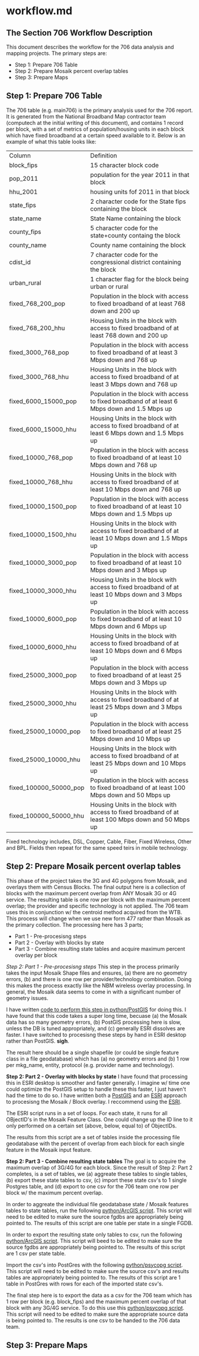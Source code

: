 workflow.md
===========

The Section 706 Workflow Description
------------------------------------

This document describes the workflow for the 706 data analysis and mapping projects.  The primary steps are:
- Step 1: Prepare 706 Table
- Step 2: Prepare Mosaik percent overlap tables
- Step 3: Prepare Maps


Step 1: Prepare 706 Table
-------------------------
The 706 table (e.g. main706) is the primary analysis used for the 706 report.  It is generated from the National Broadband Map contractor team (computech at the initial writing of this document), and contains 1 record per block, with a set of metrics of population/housing units in each block which have fixed broadband at a certain speed available to it.  Below is an example of what this table looks like:

<table>
    <tr><td>Column</td><td>Definition</td></tr>
    <tr><td>block_fips</td><td>15 character block code </td></tr>
    <tr><td>pop_2011</td><td>population for the year 2011 in that block</td></tr>
    <tr><td>hhu_2001</td><td>housing units fof 2011 in that block</td></tr>
    <tr><td>state_fips</td><td>2 character code for the State fips containing the block</td></tr>
    <tr><td>state_name</td><td>State Name containing the block</td></tr>
    <tr><td>county_fips</td><td>5 character code for the state+county containg the block</td></tr>
    <tr><td>county_name</td><td>County name containing the block</td></tr>
    <tr><td>cdist_id</td><td>7 character code for the congressional district containing the block</td></tr>
    <tr><td>urban_rural</td><td>1 character flag for the block being urban or rural</td></tr>
    <tr><td>fixed_768_200_pop</td><td>Population in the block with access to fixed broadband of at least 768 down and 200 up</td></tr>
    <tr><td>fixed_768_200_hhu</td><td>Housing Units in the block with access to fixed broadband of at least 768 down and 200 up</td></tr>
    <tr><td>fixed_3000_768_pop</td><td>Population in the block with access to fixed broadband of at least 3 Mbps down and 768 up</td></tr>
    <tr><td>fixed_3000_768_hhu</td><td>Housing Units in the block with access to fixed broadband of at least 3 Mbps down and 768 up</td></tr>
    <tr><td>fixed_6000_15000_pop</td><td>Population in the block with access to fixed broadband of at least 6 Mbps down and 1.5 Mbps up</td></tr>
    <tr><td>fixed_6000_15000_hhu</td><td>Housing Units in the block with access to fixed broadband of at least 6 Mbps down and 1.5 Mbps up</td></tr>
    <tr><td>fixed_10000_768_pop</td><td>Population in the block with access to fixed broadband of at least 10 Mbps down and 768 up</td></tr>
    <tr><td>fixed_10000_768_hhu</td><td>Housing Units in the block with access to fixed broadband of at least 10 Mbps down and 768 up</td></tr>
    <tr><td>fixed_10000_1500_pop</td><td>Population in the block with access to fixed broadband of at least 10 Mbps down and 1.5 Mbps up</td></tr>
    <tr><td>fixed_10000_1500_hhu</td><td>Housing Units in the block with access to fixed broadband of at least 10 Mbps down and 1.5 Mbps up</td></tr>    
    <tr><td>fixed_10000_3000_pop</td><td>Population in the block with access to fixed broadband of at least 10 Mbps down and 3 Mbps up</td></tr> 
    <tr><td>fixed_10000_3000_hhu</td><td>Housing Units in the block with access to fixed broadband of at least 10 Mbps down and 3 Mbps up</td></tr>
    <tr><td>fixed_10000_6000_pop</td><td>Population in the block with access to fixed broadband of at least 10 Mbps down and 6 Mbps up</td></tr>
    <tr><td>fixed_10000_6000_hhu</td><td>Housing Units in the block with access to fixed broadband of at least 10 Mbps down and 6 Mbps up</td></tr>
    <tr><td>fixed_25000_3000_pop</td><td>Population in the block with access to fixed broadband of at least 25 Mbps down and 3 Mbps up</td></tr>
    <tr><td>fixed_25000_3000_hhu</td><td>Housing Units in the block with access to fixed broadband of at least 25 Mbps down and 3 Mbps up</td></tr>
    <tr><td>fixed_25000_10000_pop</td><td>Population in the block with access to fixed broadband of at least 25 Mbps down and 10 Mbps up</td></tr>
    <tr><td>fixed_25000_10000_hhu</td><td>Housing Units in the block with access to fixed broadband of at least 25 Mbps down and 10 Mbps up</td></tr>
    <tr><td>fixed_100000_50000_pop</td><td>Population in the block with access to fixed broadband of at least 100 Mbps down and 50 Mbps up</td></tr>
    <tr><td>fixed_100000_50000_hhu</td><td>Housing Units in the block with access to fixed broadband of at least 100 Mbps down and 50 Mbps up</td></tr>
</table>

Fixed technology includes, DSL, Copper, Cable, Fiber, Fixed Wireless, Other and BPL.  Fields then repeat for the same speed teirs in mobile technology.  

Step 2: Prepare Mosaik percent overlap tables
---------------------------------------------
This phase of the project takes the 3G and 4G polygons from Mosaik, and overlays them with Census Blocks.  The final output here is a collection of blocks with the maximum percent overlap from ANY Mosaik 3G or 4G service.  The resulting table is one row per block with the maximum percent overlap; the provider and specific technology is not applied.  The 706 team uses this in conjunction w/ the centroid method acquired from the WTB.  This process will change when we use new form 477 rather than Mosaik as the primary collection.  The processing here has 3 parts;
- Part 1 - Pre-procesisng steps
- Part 2 - Overlay with blocks by state
- Part 3 - Combine resulting state tables and acquire maximum percent overlay per block

_Step 2: Part 1 - Pre-procesisng steps_
This step in the process primarily takes the input Mosaik Shape files and ensures, (a) there are no geometry errors, (b) and there is one row per provider/technology combination.  Doing this makes the process exactly like the NBM wireless overlay processing.  In general, the Mosaik data seems to come in with a significant number of geometry issues.

I have written [code to perform this step in python/PostGIS](https://github.com/fccdata/706_map/blob/master/processing/block_poly_ov_setup.py) for doing this.  I have found that this code takes a super long time, becuase (a) the Mosaik data has so many geometry errors, (b) PostGIS processing here is slow, unless the DB is tuned appropriately, and (c) generally ESRI dissolves are faster.  I have switched to procesisng these steps by hand in ESRI desktop rather than PostGIS.  __sigh__.  

The result here should be a single shapefile (or could be single feature class in a file geodatabase) which has (a) no geometry errors and (b) 1 row per mkg_name, entity, protocol (e.g. provider name and technology).

****__Step 2: Part 2 - Overlay with blocks by state__****
I have found that processing this in ESRI desktop is smoother and faster generally.  I imagine w/ time one could optimize the PostGIS setup to handle these this faster, I just haven't had the time to do so.  I have written both a [PostGIS](https://github.com/fccdata/706_map/blob/master/processing/block_poly_ov.py) and an [ESRI](https://github.com/fccdata/706_map/blob/master/processing/mosaic_block_overlay_esri.py) approach to procesisng the Mosaik / Block overlay.  I reccommend using the [ESRI](https://github.com/fccdata/706_map/blob/master/processing/mosaic_block_overlay_esri.py).

The ESRI script runs in a set of loops.  For each state, it runs for all OBjectID's in the Mosaik Feature Class.  One could change up the ID line to it only performed on a certain set (above, below, equal to) of ObjectIDs.

The results from this script are a set of tables inside the processing file geodatabase with the percent of overlap from each block for each single feature in the Mosaik input feature.  

****__Step 2: Part 3 - Combine resulting state tables__****
The goal is to acquire the maximum overlap of 3G/4G for each block.  Since the result of Step 2: Part 2 completes, is a set of tables, we (a) aggreate these tables to single tables, (b) export these state tables to csv, (c) import these state csv's to 1 single Postgres table, and (d) export to one csv for the 706 team one row per block w/ the maximum percent overlap.

In order to aggreate the individual file geodatabase state / Mosaik features tables to state tables, run the following [python/ArcGIS script](https://github.com/fccdata/706_map/blob/master/processing/MO_Wireless_Block_Append.py).  This script will need to be edited to make sure the source fgdbs are appropriately being pointed to.  The results of this script are one table per state in a single FGDB.

In order to export the resulting state only tables to csv, run the following [python/ArcGIS script](https://github.com/fccdata/706_map/blob/master/processing/MO_Export_WirelessOverlay.py).  This script will beed to be edited to make sure the source fgdbs are appropriately being pointed to.  The results of this script are 1 csv per state table.

Import the csv's into PostGres with the following [python/psycopg script]().  This script will need to be edited to make sure the source csv's and results tables are appropriately being pointed to.  The results of this script are 1 table in PostGres with rows for each of the imported state csv's.

The final step here is to export the data as a csv for the 706 team which has 1 row per block (e.g. block_fips) and the maximum percent overlap of that block with any 3G/4G service.  To do this use this [python/psycopg script]().  This script will need to be edited to make sure the appropriate source data is being pointed to.  The results is one csv to be handed to the 706 data team.

Step 3: Prepare Maps
-------------------------



